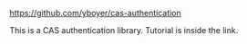 https://github.com/yboyer/cas-authentication

This is a CAS authentication library.
Tutorial is inside the link.
